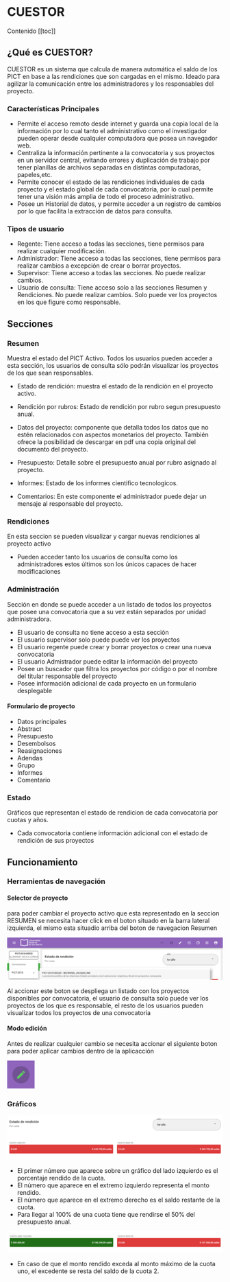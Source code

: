 # CUESTOR

Contenido
[[toc]]

## **¿Qué es CUESTOR?**

CUESTOR es un sistema que calcula de manera automática el saldo de los PICT en base a las rendiciones que son cargadas en el mismo. Ideado para agilizar la comunicación entre los administradores y los responsables del proyecto.

### Características Principales

- Permite el acceso remoto desde internet y guarda una copia local de la información por lo cual tanto  el administrativo como el investigador pueden operar desde cualquier computadora que posea un navegador web.
- Centraliza la información pertinente a la convocatoria y sus proyectos en un servidor central, evitando errores y duplicación de trabajo por tener planillas de archivos separadas en distintas computadoras, papeles,etc.
- Permite conocer el estado de las rendiciones individuales de cada proyecto y el estado global de cada convocatoria, por lo cual permite tener una visión más amplia de todo el proceso administrativo.
- Posee un Historial de datos, y permite acceder a un registro de cambios por lo que facilita la extracción de datos para consulta.

### Tipos de usuario

- Regente: Tiene acceso a todas las secciones, tiene permisos para realizar cualquier modificación.
- Administrador: Tiene acceso a todas las secciones, tiene permisos para realizar cambios a excepción de crear o borrar proyectos.
- Supervisor: Tiene acceso a todas las secciones. No puede realizar cambios.
- Usuario de consulta: Tiene acceso solo a las secciones Resumen y Rendiciones. No puede realizar cambios. Solo puede ver los proyectos en los que figure como responsable.

## Secciones

### Resumen

Muestra el estado del PICT Activo. Todos los usuarios pueden acceder a esta sección, los usuarios de consulta sólo podrán visualizar los proyectos de los que sean responsables.

- Estado de rendición: muestra el estado de la rendición en el proyecto activo.

- Rendición por rubros: Estado de rendición por rubro segun presupuesto anual.

- Datos del proyecto: componente que detalla todos los datos que no estén relacionados con aspectos monetarios del proyecto. También ofrece la posibilidad de descargar en pdf una copia original del documento del proyecto.

- Presupuesto: Detalle sobre el presupuesto anual por rubro asignado al proyecto.

- Informes: Estado de los informes cientifico tecnologicos.

- Comentarios: En este componente el administrador puede dejar un mensaje al responsable del proyecto.

### Rendiciones

En esta seccion se pueden visualizar y cargar nuevas rendiciones al proyecto activo

- Pueden acceder tanto los usuarios de consulta como los administradores estos últimos son los únicos capaces de hacer modificaciones

### Administración

Sección en donde se puede acceder a un listado de todos los proyectos que posee una convocatoria que a su vez están separados por unidad administradora.

- El usuario de consulta no tiene acceso a esta sección
- El usuario supervisor solo puede puede ver los proyectos
- El usuario regente puede crear y borrar proyectos o crear una nueva convocatoria
- El usuario Admistrador puede editar la información del proyecto
- Posee un buscador que filtra los proyectos por código o por el nombre del titular responsable del proyecto
- Posee información adicional de cada proyecto en un formulario desplegable

#### Formulario de proyecto

- Datos principales
- Abstract
- Presupuesto
- Desembolsos
- Reasignaciones
- Adendas
- Grupo
- Informes
- Comentario

### Estado

Gráficos que representan el estado de rendicion de cada convocatoria por cuotas y años.

- Cada convocatoria contiene información adicional con el estado de rendición de sus proyectos

## Funcionamiento

### Herramientas de navegación

#### Selector de proyecto

para poder cambiar el proyecto activo que esta representado en la seccion RESUMEN se necesita hacer click en el boton situado en la barra lateral izquierda, el mismo esta situadio arriba del boton de navegacion Resumen

 ![An image](./images/pictButton.png)

Al accionar este boton se despliega un listado con los proyectos disponibles por convocatoria, el usuario de consulta solo puede ver los proyectos de los que es responsable, el resto de los usuarios pueden visualizar todos los proyectos de una convocatoria

#### Modo edición

Antes de realizar cualquier cambio se necesita accionar el siguiente boton para poder aplicar cambios dentro de la aplicacción

![An image](./images/editionButton.png)

### Gráficos

 ![An image](./images/graph1.png)

- El primer número que aparece sobre un gráfico del lado izquierdo es el porcentaje rendido de la cuota.
- El  número que aparece en el extremo izquierdo representa el monto  rendido.
- El número que aparece en el extremo derecho es el saldo restante de la cuota.
- Para llegar al 100% de una cuota tiene que rendirse el 50% del presupuesto anual.

 ![An image](./images/graph4.png)

- En caso de que el monto rendido exceda al monto máximo de la cuota uno, el excedente se resta del saldo de la cuota 2.
